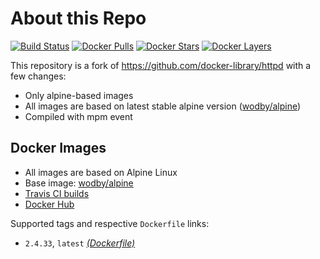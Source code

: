 # About this Repo

[![Build Status](https://travis-ci.org/wodby/httpd.svg?branch=master)](https://travis-ci.org/wodby/httpd)
[![Docker Pulls](https://img.shields.io/docker/pulls/wodby/httpd.svg)](https://hub.docker.com/r/wodby/httpd)
[![Docker Stars](https://img.shields.io/docker/stars/wodby/httpd.svg)](https://hub.docker.com/r/wodby/httpd)
[![Docker Layers](https://images.microbadger.com/badges/image/wodby/httpd.svg)](https://microbadger.com/images/wodby/httpd)

This repository is a fork of https://github.com/docker-library/httpd with a few changes:

* Only alpine-based images
* All images are based on latest stable alpine version ([wodby/alpine](https://github.com/wodby/alpine))
* Compiled with mpm event

## Docker Images

* All images are based on Alpine Linux
* Base image: [wodby/alpine](https://github.com/wodby/alpine)
* [Travis CI builds](https://travis-ci.org/wodby/httpd) 
* [Docker Hub](https://hub.docker.com/r/wodby/httpd)

Supported tags and respective `Dockerfile` links:

* `2.4.33`, `latest` [_(Dockerfile)_](https://github.com/wodby/httpd/tree/master/2.4/alpine/Dockerfile.wodby)
